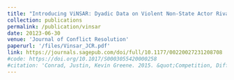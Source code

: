 ```yaml
---
title: "Introducing ViNSAR: Dyadic Data on Violent Non-State Actor Rivalry"
collection: publications
permalink: /publication/vinsar
date: 20123-06-30
venue: 'Journal of Conflict Resolution'
paperurl: '/files/Vinsar_JCR.pdf'
link: https://journals.sagepub.com/doi/full/10.1177/00220027231208708
#code: https://doi.org/10.1017/S0003055420000258
#citation: 'Conrad, Justin, Kevin Greene. 2015. &quot;Competition, Differentiation and the Severity of Terrorist Attacks.&quot; <i>The Journal of Politics</i>. 1(1).'
---
```


